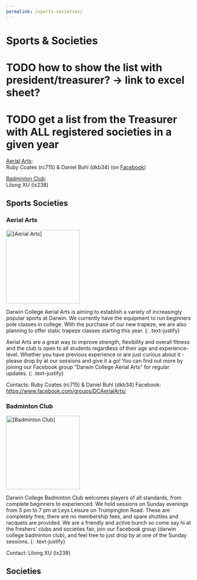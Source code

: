 ```yaml
---
permalink: /sports-societies/
---
```


# Sports & Societies

# TODO how to show the list with president/treasurer? -> link to excel sheet?

# TODO get a list from the Treasurer with ALL registered societies in a given year

[Aerial Arts](#aerial-arts):<br/>
Ruby Coates (rc715) & Daniel Buhl (dkb34) (on [Facebook](https://www.facebook.com/groups/DCAerialArts/))

[Badminton Club](#badminton-club):<br/>
Lilong XU (lx238)



## Sports Societies

### Aerial Arts

<img src="{{site.baseurl | absolute_url}}/images/Societies/aerial-arts.png" alt="[Aerial Arts]" width="200px"/>

Darwin College Aerial Arts is aiming to establish a variety of  increasingly popular sports at Darwin. We currently have the equipment to run beginners pole classes in college. With the purchase of our new trapeze, we are also planning to offer static trapeze classes starting this year.
{: .text-justify}

Aerial Arts are a great way to improve strength, flexibility and overall fitness and the club is open to all students regardless of their age and experience-level. Whether you have previous experience or are just curious about it - please drop by at our sessions and give it a go! You can find out more by joining our Facebook group “Darwin College Aerial Arts” for regular updates.
{: .text-justify}

Contacts: Ruby Coates (rc715) & Daniel Buhl (dkb34)
Facebook: https://www.facebook.com/groups/DCAerialArts/

### Badminton Club

<img src="{{site.baseurl | absolute_url}}/images/Societies/badminton.jpg" alt="[Badminton Club]" width="200px"/>

Darwin College Badminton Club welcomes players of all standards, from complete beginners to experienced. We hold sessions on Sunday evenings from 5 pm to 7 pm at Leys Leisure on Trumpington Road. These are completely free, there are no membership fees, and spare shuttles and racquets are provided. We are a friendly and active bunch so come say hi at the freshers’ clubs and societies fair, join our Facebook group (darwin college badminton club), and feel free to just drop by at one of the Sunday sessions.
{: .text-justify}

Contact: Lilong XU (lx238)

## Societies
